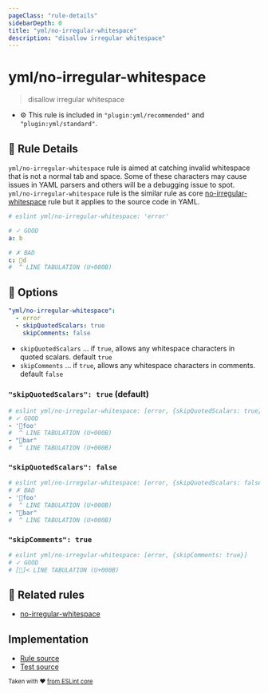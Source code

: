 ```yaml
---
pageClass: "rule-details"
sidebarDepth: 0
title: "yml/no-irregular-whitespace"
description: "disallow irregular whitespace"
---
```

# yml/no-irregular-whitespace

> disallow irregular whitespace

- :gear: This rule is included in `"plugin:yml/recommended"` and `"plugin:yml/standard"`.

## :book: Rule Details

`yml/no-irregular-whitespace` rule is aimed at catching invalid whitespace that is not a normal tab and space. Some of these characters may cause issues in YAML parsers and others will be a debugging issue to spot.
`yml/no-irregular-whitespace` rule is the similar rule as core [no-irregular-whitespace] rule but it applies to the source code in YAML.

<eslint-code-block>

<!-- eslint-skip -->

```yaml
# eslint yml/no-irregular-whitespace: 'error'

# ✓ GOOD
a: b

# ✗ BAD
c: d
#  ^ LINE TABULATION (U+000B)
```

</eslint-code-block>

## :wrench: Options

```yaml
"yml/no-irregular-whitespace":
  - error
  - skipQuotedScalars: true
    skipComments: false
```

- `skipQuotedScalars` ... if `true`, allows any whitespace characters in quoted scalars. default `true`
- `skipComments` ... if `true`, allows any whitespace characters in comments. default `false`

### `"skipQuotedScalars": true` (default)

<eslint-code-block>

<!-- eslint-skip -->

```yml
# eslint yml/no-irregular-whitespace: [error, {skipQuotedScalars: true}]
# ✓ GOOD
- 'foo'
#  ^ LINE TABULATION (U+000B)
- "bar"
#  ^ LINE TABULATION (U+000B)
```

</eslint-code-block>

### `"skipQuotedScalars": false`

<eslint-code-block>

<!-- eslint-skip -->

```yml
# eslint yml/no-irregular-whitespace: [error, {skipQuotedScalars: false}]
# ✗ BAD
- 'foo'
#  ^ LINE TABULATION (U+000B)
- "bar"
#  ^ LINE TABULATION (U+000B)
```

</eslint-code-block>

### `"skipComments": true`

<eslint-code-block>

<!-- eslint-skip -->

```yml
# eslint yml/no-irregular-whitespace: [error, {skipComments: true}]
# ✓ GOOD
# []< LINE TABULATION (U+000B)
```

</eslint-code-block>

## :couple: Related rules

- [no-irregular-whitespace]

[no-irregular-whitespace]: https://eslint.org/docs/rules/no-irregular-whitespace

## Implementation

- [Rule source](https://github.com/ota-meshi/eslint-plugin-yml/blob/master/src/rules/no-irregular-whitespace.ts)
- [Test source](https://github.com/ota-meshi/eslint-plugin-yml/blob/master/tests/src/rules/no-irregular-whitespace.js)

<sup>Taken with ❤️ [from ESLint core](https://eslint.org/docs/rules/no-irregular-whitespace)</sup>
